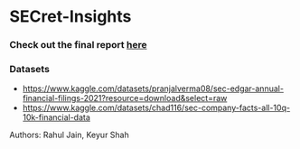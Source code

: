 # SECret-Insights

### Check out the final report [here](./AML_Final_Project_Report___SECret_Insights.pdf)

### Datasets
* https://www.kaggle.com/datasets/pranjalverma08/sec-edgar-annual-financial-filings-2021?resource=download&select=raw
* https://www.kaggle.com/datasets/chad116/sec-company-facts-all-10q-10k-financial-data

Authors: Rahul Jain, Keyur Shah
